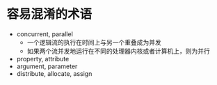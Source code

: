 # 容易混淆的术语

- concurrent, parallel
  - 一个逻辑流的执行在时间上与另一个重叠成为并发
  - 如果两个流并发地运行在不同的处理器内核或者计算机上，则为并行
- property, attribute
- argument, parameter
- distribute, allocate, assign